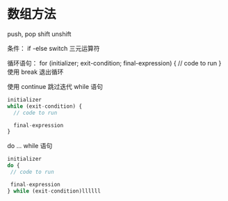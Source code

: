 # 数组方法
push,
pop
shift
unshift

条件：
if -else
switch
三元运算符

循环语句：
for (initializer; exit-condition; final-expression) {
  // code to run
}
使用 break 退出循环

使用 continue 跳过迭代
while 语句
```js
initializer
while (exit-condition) {
  // code to run

  final-expression
}
```
 do ... while 语句
 ```js
 initializer
do {
  // code to run

  final-expression
} while (exit-condition)llllll
 ```
